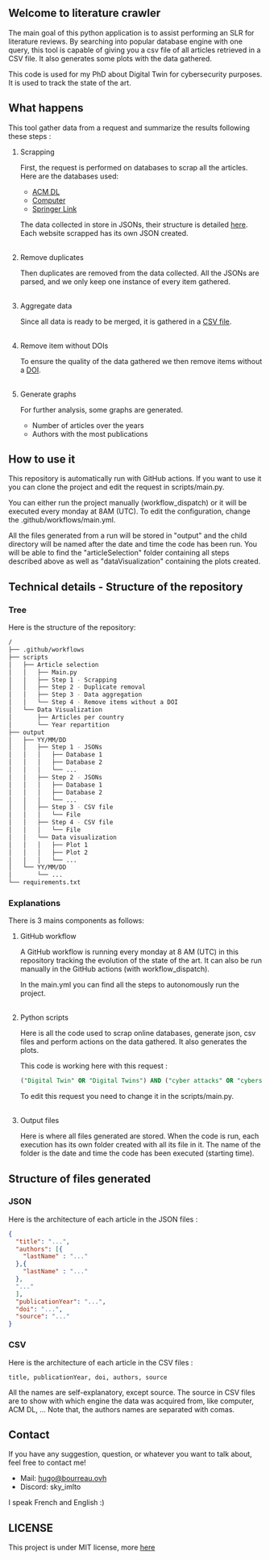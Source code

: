 ## Welcome to literature crawler

The main goal of this python application is to assist performing an SLR for literature reviews.
By searching into popular database engine with one query, this tool is capable of giving you a csv file of all articles retrieved in a CSV file.
It also generates some plots with the data gathered.


This code is used for my PhD about Digital Twin for cybersecurity purposes. It is used to track the state of the art.

## What happens

This tool gather data from a request and summarize the results following these steps :

1. Scrapping

    First, the request is performed on databases to scrap all the articles. Here are the databases used:
    - [ACM DL](https://dl.acm.org/)
    - [Computer](https://www.computer.org/csdl)
    - [Springer Link](https://link.springer.com/)
    
    The data collected in store in JSONs, their structure is detailed [here](#structure-of-files-generated).
    Each website scrapped has its own JSON created.<br /><br />

2. Remove duplicates

    Then duplicates are removed from the data collected.
    All the JSONs are parsed, and we only keep one instance of every item gathered.<br /><br />

3. Aggregate data

    Since all data is ready to be merged, it is gathered in a [CSV file](#structure-of-files-generated).<br /><br />
    
4. Remove item without DOIs

    To ensure the quality of the data gathered we then remove items without a [DOI](https://www.doi.org/).<br /><br />

5. Generate graphs

    For further analysis, some graphs are generated.
   - Number of articles over the years
   - Authors with the most publications

## How to use it

This repository is automatically run with GitHub actions.
If you want to use it you can clone the project and edit the request in scripts/main.py.

You can either run the project manually (workflow_dispatch) or it will be executed every monday at 8AM (UTC).
To edit the configuration, change the .github/workflows/main.yml.

All the files generated from a run will be stored in "output" and the child directory will be named after the date and time the code has been run.
You will be able to find the "articleSelection" folder containing all steps described above as well as "dataVisualization" containing the plots created.

## Technical details - Structure of the repository
### Tree
Here is the structure of the repository:
```bash
/
├── .github/workflows
├── scripts
│   ├── Article selection
│   │   ├── Main.py
│   │   ├── Step 1 - Scrapping
│   │   ├── Step 2 - Duplicate removal
│   │   ├── Step 3 - Data aggregation
│   │   └── Step 4 - Remove items without a DOI
│   └── Data Visualization
│       ├── Articles per country
│       └── Year repartition
├── output
│   ├── YY/MM/DD
│   │   ├── Step 1 - JSONs
│   │   │   ├── Database 1
│   │   │   ├── Database 2
│   │   │   └── ...
│   │   ├── Step 2 - JSONs
│   │   │   ├── Database 1
│   │   │   ├── Database 2
│   │   │   └── ...
│   │   ├── Step 3 - CSV file
│   │   │   └── File
│   │   ├── Step 4 - CSV file
│   │   │   └── File
│   │   └── Data visualization
│   │   │   ├── Plot 1
│   │   │   ├── Plot 2
│   │   │   └── ...
│   └── YY/MM/DD
│       └── ...
└── requirements.txt
```

### Explanations
There is 3 mains components as follows:
1. GitHub workflow

    A GitHub workflow is running every monday at 8 AM (UTC) in this repository tracking the evolution of the state of the art.
    It can also be run manually in the GitHub actions (with workflow_dispatch).

    In the main.yml you can find all the steps to autonomously run the project.<br /><br />

2. Python scripts

    Here is all the code used to scrap online databases, generate json, csv files and perform actions on the data gathered.
It also generates the plots.

    This code is working here with this request :
    ```sql
    ("Digital Twin" OR "Digital Twins") AND ("cyber attacks" OR "cybersecurity" OR "cyber-security") AND ("internet of things" OR "IoT" OR "CPS" OR "cyber-physical systems" OR "cyber-physical systems")
    ```
    To edit this request you need to change it in the scripts/main.py.<br /><br />

3. Output files

    Here is where all files generated are stored.
    When the code is run, each execution has its own folder created with all its file in it.
    The name of the folder is the date and time the code has been executed (starting time).

## Structure of files generated
### JSON
Here is the architecture of each article in the JSON files :

```json
{
  "title": "...",
  "authors": [{
    "lastName" : "..."
  },{
    "lastName" : "..."
  },
  "..."
  ],
  "publicationYear": "...",
  "doi": "...",
  "source": "..."
}
```
### CSV
Here is the architecture of each article in the CSV files :

```csv
title, publicationYear, doi, authors, source
```

All the names are self-explanatory, except source.
The source in CSV files are to show with which engine the data was acquired from, like computer, ACM DL, ...
Note that, the authors names are separated with comas.

## Contact

If you have any suggestion, question, or whatever you want to talk about, feel free to contact me!
- Mail: [hugo@bourreau.ovh](mailto:hugo@bourreau.ovh)
- Discord: sky_imlto

I speak French and English :)

## LICENSE
This project is under MIT license, more [here](./LICENSE.MD)